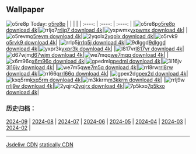 ## Wallpaper
![o5re8p](https://w.wallhaven.cc/full/o5/wallhaven-o5re8p.png) Today: [o5re8p](https://th.wallhaven.cc/small/o5/o5re8p.jpg)
|      |      |      |
| :----: | :----: | :----: |
|![o5re8p](https://th.wallhaven.cc/small/o5/o5re8p.jpg)[o5re8p download 4k](https://wallhaven.cc/w/o5re8p)|![rrljq7](https://th.wallhaven.cc/small/rr/rrljq7.jpg)[rrljq7 download 4k](https://wallhaven.cc/w/rrljq7)|![yxpwmx](https://th.wallhaven.cc/small/yx/yxpwmx.jpg)[yxpwmx download 4k](https://wallhaven.cc/w/yxpwmx)|
|![o5revm](https://th.wallhaven.cc/small/o5/o5revm.jpg)[o5revm download 4k](https://wallhaven.cc/w/o5revm)|![2yqolx](https://th.wallhaven.cc/small/2y/2yqolx.jpg)[2yqolx download 4k](https://wallhaven.cc/w/2yqolx)|![o5rvk9](https://th.wallhaven.cc/small/o5/o5rvk9.jpg)[o5rvk9 download 4k](https://wallhaven.cc/w/o5rvk9)|
|![rrlp5j](https://th.wallhaven.cc/small/rr/rrlp5j.jpg)[rrlp5j download 4k](https://wallhaven.cc/w/rrlp5j)|![9dlggd](https://th.wallhaven.cc/small/9d/9dlggd.jpg)[9dlggd download 4k](https://wallhaven.cc/w/9dlggd)|![yxpr3k](https://th.wallhaven.cc/small/yx/yxpr3k.jpg)[yxpr3k download 4k](https://wallhaven.cc/w/yxpr3k)|
|![l817vr](https://th.wallhaven.cc/small/l8/l817vr.jpg)[l817vr download 4k](https://wallhaven.cc/w/l817vr)|![d67wjm](https://th.wallhaven.cc/small/d6/d67wjm.jpg)[d67wjm download 4k](https://wallhaven.cc/w/d67wjm)|![we7mqq](https://th.wallhaven.cc/small/we/we7mqq.jpg)[we7mqq download 4k](https://wallhaven.cc/w/we7mqq)|
|![x6m96o](https://th.wallhaven.cc/small/x6/x6m96o.jpg)[x6m96o download 4k](https://wallhaven.cc/w/x6m96o)|![gpedml](https://th.wallhaven.cc/small/gp/gpedml.jpg)[gpedml download 4k](https://wallhaven.cc/w/gpedml)|![3l16jv](https://th.wallhaven.cc/small/3l/3l16jv.jpg)[3l16jv download 4k](https://wallhaven.cc/w/3l16jv)|
|![we7m5q](https://th.wallhaven.cc/small/we/we7m5q.jpg)[we7m5q download 4k](https://wallhaven.cc/w/we7m5q)|![rrl8rw](https://th.wallhaven.cc/small/rr/rrl8rw.jpg)[rrl8rw download 4k](https://wallhaven.cc/w/rrl8rw)|![rrl66q](https://th.wallhaven.cc/small/rr/rrl66q.jpg)[rrl66q download 4k](https://wallhaven.cc/w/rrl66q)|
|![gpex2d](https://th.wallhaven.cc/small/gp/gpex2d.jpg)[gpex2d download 4k](https://wallhaven.cc/w/gpex2d)|![kxq5rm](https://th.wallhaven.cc/small/kx/kxq5rm.jpg)[kxq5rm download 4k](https://wallhaven.cc/w/kxq5rm)|![m3kkrm](https://th.wallhaven.cc/small/m3/m3kkrm.jpg)[m3kkrm download 4k](https://wallhaven.cc/w/m3kkrm)|
|![rrlj9w](https://th.wallhaven.cc/small/rr/rrlj9w.jpg)[rrlj9w download 4k](https://wallhaven.cc/w/rrlj9w)|![2yqjrx](https://th.wallhaven.cc/small/2y/2yqjrx.jpg)[2yqjrx download 4k](https://wallhaven.cc/w/2yqjrx)|![7p5kxo](https://th.wallhaven.cc/small/7p/7p5kxo.jpg)[7p5kxo download 4k](https://wallhaven.cc/w/7p5kxo)|

### 历史归档：
[2024-09](https://github.com/april-projects/april-wallpaper/tree/main/picture/2024-09/) | [2024-08](https://github.com/april-projects/april-wallpaper/tree/main/picture/2024-08/) | [2024-07](https://github.com/april-projects/april-wallpaper/tree/main/picture/2024-07/) | [2024-06](https://github.com/april-projects/april-wallpaper/tree/main/picture/2024-06/) | [2024-05](https://github.com/april-projects/april-wallpaper/tree/main/picture/2024-05/) | [2024-04](https://github.com/april-projects/april-wallpaper/tree/main/picture/2024-04/) | [2024-03](https://github.com/april-projects/april-wallpaper/tree/main/picture/2024-03/) | [2024-02](https://github.com/april-projects/april-wallpaper/tree/main/picture/2024-02/) | 

---
[Jsdelivr CDN](https://cdn.jsdelivr.net/gh/april-projects/april-wallpaper/api.json)
[statically CDN](https://cdn.statically.io/gh/april-projects/april-wallpaper/main/api.json)